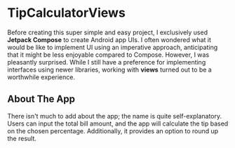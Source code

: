 # TipCalculatorViews
Before creating this super simple and easy project, I exclusively used **Jetpack Compose** to create Android app UIs. I often wondered what it would be like to implement UI using an imperative approach, anticipating that it might be less enjoyable compared to Compose. However, I was pleasantly surprised. While I still have a preference for implementing interfaces using newer libraries, working with **views** turned out to be a worthwhile experience.

## About The App
There isn't much to add about the app; the name is quite self-explanatory. Users can input the total bill amount, and the app will calculate the tip based on the chosen percentage. Additionally, it provides an option to round up the result.
